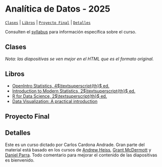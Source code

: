 # Analítica de Datos - 2025

[`Clases`](#clases) | [`Libros`](#libros) | [`Proyecto Final`](#projfinal) | [`Detalles`](#detalles)   

Consulten el [syllabus](https://rawcdn.githack.com/ccardonaandrade/analitica_2025/51e6ac9dd7cfc8ae96a8ce3692ed1692daf790eb/syllabus/syllabus.pdf) para información específica sobre el curso.

## Clases

*Nota: las diapositivas se ven mejor en el HTML que es el formato original.*

## Libros

- [OpenIntro Statistics, 4$\textsuperscript{th}$ ed.](https://www.openintro.org/book/os/)
- [Introduction to Modern Statistics, 2$\textsuperscript{th}$ ed.](https://openintro-ims.netlify.app/)
- [R for Data Science, 2$\textsuperscript{th}$ ed.](https://r4ds.hadley.nz/)
- [Data Visualization: A practical introduction](https://socviz.co/)

## Proyecto Final

## Detalles
Este es un curso dictado por Carlos Cardona Andrade. Gran parte del material está basado en los cursos de [Andrew Heiss](https://evalsp24.classes.andrewheiss.com/), [Grant McDermott](https://github.com/uo-ec607/lectures) y [Daniel Parra](https://danielfparra.github.io/). Todo comentario para mejorar el contenido de las diapositivas es bienvenido.
